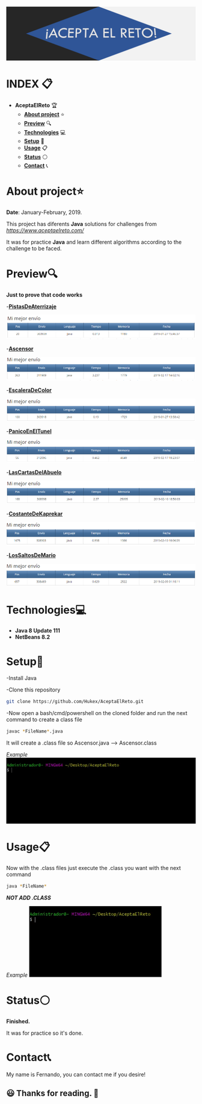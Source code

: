 ![IMG](https://github.com/Hukex/AceptaElReto/blob/master/readmefiles/banner.png)

# INDEX 📋

- **AceptaElReto** 🏆
  - [**About project**](#about-project) ⭐
  - [**Preview**](#preview) 🔍
  - [**Technologies**](#technologies) 💻
  - [**Setup**](#setup) 🔧
  - [**Usage**](#usage) 📋
  - [**Status**](#status) ⚪
  - [**Contact**](#contact) 📞

# About project⭐

**Date**: January-February, 2019.   

This project has diferents **Java** solutions for challenges from *https://www.aceptaelreto.com/* 

It was for practice **Java** and learn different algorithms according to the challenge to be faced.

# Preview🔍

**Just to prove that code works**

-[**PistasDeAterrizaje**](https://www.aceptaelreto.com/problem/statement.php?id=375)

![IMG](https://github.com/Hukex/AceptaElReto/blob/master/readmefiles/PistasDeAterrizaje.png)

-[**Ascensor**](https://www.aceptaelreto.com/problem/statement.php?id=156)

![IMG](https://github.com/Hukex/AceptaElReto/blob/master/readmefiles/Ascensor.png)

-[**EscaleraDeColor**](https://www.aceptaelreto.com/problem/statement.php?id=134)

![IMG](https://github.com/Hukex/AceptaElReto/blob/master/readmefiles/EscaleraDeColor.png)

-[**PanicoEnElTunel**](https://www.aceptaelreto.com/problem/statement.php?id=209)

![IMG](https://github.com/Hukex/AceptaElReto/blob/master/readmefiles/PanicoEnElTunel.png)

-[**LasCartasDelAbuelo**](https://www.aceptaelreto.com/problem/statement.php?id=132)

![IMG](https://github.com/Hukex/AceptaElReto/blob/master/readmefiles/LasCartasDelAbuelo.png)

-[**CostanteDeKaprekar**](https://www.aceptaelreto.com/problem/statement.php?id=100)

![IMG](https://github.com/Hukex/AceptaElReto/blob/master/readmefiles/CostanteDeKaprekar.png)

-[**LosSaltosDeMario**](https://www.aceptaelreto.com/problem/statement.php?id=158)

![IMG](https://github.com/Hukex/AceptaElReto/blob/master/readmefiles/LosSaltosDeMario.png)

# Technologies💻

- **Java 8 Update 111**
- **NetBeans 8.2**

# Setup🔧

-Install Java

-Clone this repository

```bash
git clone https://github.com/Hukex/AceptaElReto.git
```

-Now open a bash/cmd/powershell on the cloned folder and run the next command to create a class file 


```bash
javac *FileName*.java
```

It will create a .class file so Ascensor.java --> Ascensor.class

*Example*
![IMG](https://github.com/Hukex/AceptaElReto/blob/master/readmefiles/example.gif)

# Usage📋

Now with the .class files just execute the .class you want with the next command 

```bash
java *FileName*
```

***NOT ADD .CLASS***

*Example*
![IMG](https://github.com/Hukex/AceptaElReto/blob/master/readmefiles/example2.gif)

# Status⚪

**Finished.**

It was for practice so it's done.

# Contact📞

My name is Fernando, you can contact me if you desire!

## 😃 Thanks for reading. 👋
